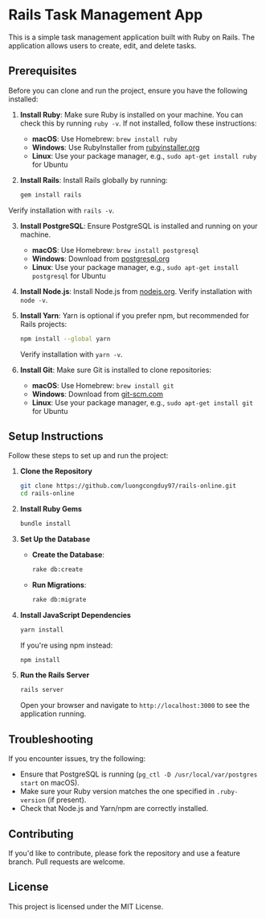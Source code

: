 # Rails Task Management App

This is a simple task management application built with Ruby on Rails. The application allows users to create, edit, and delete tasks.

## Prerequisites

Before you can clone and run the project, ensure you have the following installed:

1. **Install Ruby**: Make sure Ruby is installed on your machine. You can check this by running `ruby -v`. If not installed, follow these instructions:

   - **macOS**: Use Homebrew: `brew install ruby`
   - **Windows**: Use RubyInstaller from [rubyinstaller.org](https://rubyinstaller.org/)
   - **Linux**: Use your package manager, e.g., `sudo apt-get install ruby` for Ubuntu

2. **Install Rails**: Install Rails globally by running:
   ```bash
   gem install rails
   ```

Verify installation with `rails -v`.

3. **Install PostgreSQL**: Ensure PostgreSQL is installed and running on your machine.

   - **macOS**: Use Homebrew: `brew install postgresql`
   - **Windows**: Download from [postgresql.org](https://www.postgresql.org/download/)
   - **Linux**: Use your package manager, e.g., `sudo apt-get install postgresql` for Ubuntu

4. **Install Node.js**: Install Node.js from [nodejs.org](https://nodejs.org/). Verify installation with `node -v`.

5. **Install Yarn**: Yarn is optional if you prefer npm, but recommended for Rails projects:

   ```bash
   npm install --global yarn
   ```

   Verify installation with `yarn -v`.

6. **Install Git**: Make sure Git is installed to clone repositories:
   - **macOS**: Use Homebrew: `brew install git`
   - **Windows**: Download from [git-scm.com](https://git-scm.com/download/win)
   - **Linux**: Use your package manager, e.g., `sudo apt-get install git` for Ubuntu

## Setup Instructions

Follow these steps to set up and run the project:

1. **Clone the Repository**

   ```bash
   git clone https://github.com/luongcongduy97/rails-online.git
   cd rails-online
   ```

2. **Install Ruby Gems**

   ```bash
   bundle install
   ```

3. **Set Up the Database**

   - **Create the Database**:
     ```bash
     rake db:create
     ```
   - **Run Migrations**:
     ```bash
     rake db:migrate
     ```

4. **Install JavaScript Dependencies**

   ```bash
   yarn install
   ```

   If you're using npm instead:

   ```bash
   npm install
   ```

5. **Run the Rails Server**

   ```bash
   rails server
   ```

   Open your browser and navigate to `http://localhost:3000` to see the application running.

## Troubleshooting

If you encounter issues, try the following:

- Ensure that PostgreSQL is running (`pg_ctl -D /usr/local/var/postgres start` on macOS).
- Make sure your Ruby version matches the one specified in `.ruby-version` (if present).
- Check that Node.js and Yarn/npm are correctly installed.

## Contributing

If you'd like to contribute, please fork the repository and use a feature branch. Pull requests are welcome.

## License

This project is licensed under the MIT License.
